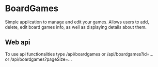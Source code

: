 # BoardGames
Simple application to manage and edit your games. Allows users to add, delete, edit board games info, as well as displaying details about them.

## Web api
To use api functionalities type /api/boardgames or /api/boardgames?id=... or /api/boardgames?pageSize=...
